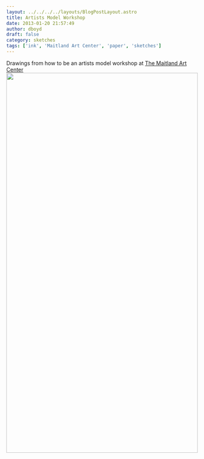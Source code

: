 ```yaml
---
layout: ../../../../layouts/BlogPostLayout.astro
title: Artists Model Workshop
date: 2013-01-20 21:57:49
author: dboyd
draft: false
category: sketches
tags: ['ink', 'Maitland Art Center', 'paper', 'sketches']
---
```

Drawings from how to be an artists model workshop at <a href="http://www.artandhistory.org">The Maitland Art Center</a>
<img
    srcset="https://img.danaboyd.com/images/2013/01/artistsModelWorkshopCarlChuck001_720.avif 720w, https://img.danaboyd.com/images/2013/01/artistsModelWorkshopCarlChuck001_480.avif 480w"
    sizes="(max-width: 720px) 100vw, (max-width: 480px) 100vw"
    src="https://img.danaboyd.com/images/2013/01/artistsModelWorkshopCarlChuck001.jpg"
    alt=""
    style="width: clamp(0px, 100%, 1000px); height: auto;"
/>

